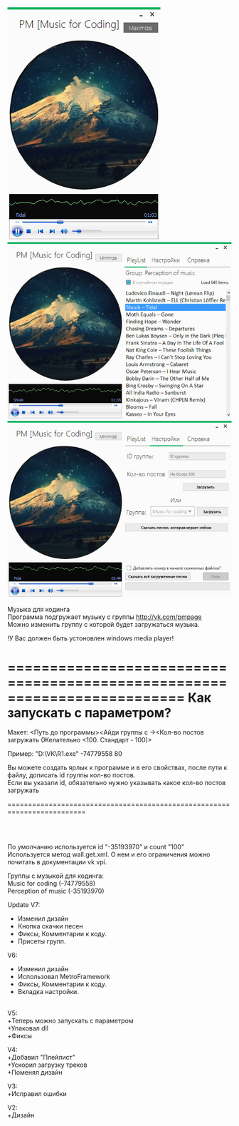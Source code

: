 <img src='p1.PNG'>
<img src='p2.PNG'>
<img src='p3.PNG'>

Музыка для кодинга</br>
Программа подгружает музыку с группы http://vk.com/pmpage </br>
Можно изменить группу с которой будет загружаться музыка.</br>


!У Вас должен быть устоновлен windows media player!
 

=========================================================================
Как запускать с параметром?
===
Макет: <Путь до программы><Айди группы с -><Кол-во постов загружать (Желательно <100. Стандарт - 100)>

Пример: "D:\VK\R1.exe" -74779558 80

Вы можете создать ярлык к программе и в его свойствах, после пути к файлу, дописать id группы кол-во постов. </br>
Если вы указали id, обязательно нужно указывать какое кол-во постов загружать

=========================================================================

</br>
</br>

По умолчанию используется id "-35193970" и count "100" </br>
Используется метод wall.get.xml. О нем и его ограничения можно почитать в документации vk vpi. </br>

Группы с музыкой для кодинга: </br>
Music for coding (-74779558) </br>
Perception of music (-35193970)






Update
V7:</br>
+ Изменил дизайн</br>
+ Кнопка скачки песен</br>
+ Фиксы, Комментарии к коду.</br>
+ Присеты групп. </br>

V6:</br>
+ Изменил дизайн</br>
+ Использовал MetroFramework
+ Фиксы, Комментарии к коду.</br>
+ Вкладка настройки. </br>

</br>
V5:</br>
+Теперь можно запускать с параметром</br>
+Упаковал dll</br>
+Фиксы</br>

V4:</br>
+Добавил "Плейлист"</br>
+Ускорил загрузку треков</br>
+Поменял дизайн</br>

V3:</br>
+Исправил ошибки</br>

V2:</br>
+Дизайн</br>